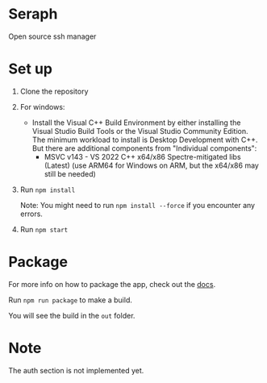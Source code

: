 # Seraph

Open source ssh manager

# Set up

1. Clone the repository
2. For windows:
   - Install the Visual C++ Build Environment by either installing the Visual Studio Build Tools or the Visual Studio Community Edition. The minimum workload to install is Desktop Development with C++. But there are additional components from "Individual components":
     - MSVC v143 - VS 2022 C++ x64/x86 Spectre-mitigated libs (Latest) (use ARM64 for Windows on ARM, but the x64/x86 may still be needed)
3. Run `npm install`

   Note: You might need to run `npm install --force` if you encounter any errors.

4. Run `npm start`

# Package

For more info on how to package the app, check out the [docs](https://www.electronforge.io/core-concepts/build-lifecycle).

Run `npm run package` to make a build.

You will see the build in the `out` folder.

# Note

The auth section is not implemented yet.
